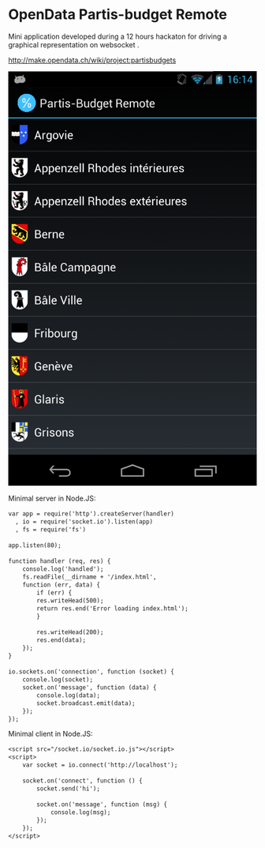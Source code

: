 OpenData Partis-budget Remote
============================

Mini application developed during a 12 hours hackaton for driving a graphical representation on websocket .

http://make.opendata.ch/wiki/project:partisbudgets

![Screenshot](https://github.com/JJSarrasin/opendata_partisbudget_remote/blob/master/screenshot.png?raw=true)

Minimal server in Node.JS:
```
var app = require('http').createServer(handler)
  , io = require('socket.io').listen(app)
  , fs = require('fs')

app.listen(80);

function handler (req, res) {
  	console.log('handled');
  	fs.readFile(__dirname + '/index.html',
  	function (err, data) {
    	if (err) {
      	res.writeHead(500);
      	return res.end('Error loading index.html');
    	}

    	res.writeHead(200);
    	res.end(data);
  	});
}

io.sockets.on('connection', function (socket) {
	console.log(socket);
  	socket.on('message', function (data) {
    	console.log(data);
    	socket.broadcast.emit(data);
  	});
});
```

Minimal client in Node.JS:
```
<script src="/socket.io/socket.io.js"></script>
<script>
  	var socket = io.connect('http://localhost');

	socket.on('connect', function () {
		socket.send('hi');

    	socket.on('message', function (msg) {
    		console.log(msg);
    	});
  	});
</script>
```
